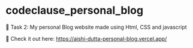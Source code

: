 # codeclause_personal_blog

🚀 Task 2: My personal Blog website made using Html, CSS and javascript

🌟 Check it out here: https://aishi-dutta-personal-blog.vercel.app/
